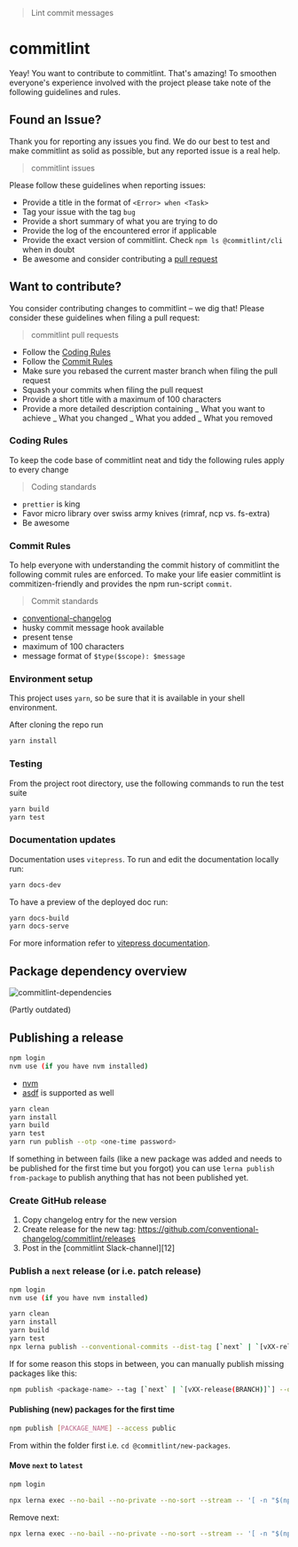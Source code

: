 > Lint commit messages

# commitlint

Yeay! You want to contribute to commitlint. That's amazing!
To smoothen everyone's experience involved with the project please take note of the following guidelines and rules.

## Found an Issue?

Thank you for reporting any issues you find. We do our best to test and make commitlint as solid as possible, but any reported issue is a real help.

> commitlint issues

Please follow these guidelines when reporting issues:

- Provide a title in the format of `<Error> when <Task>`
- Tag your issue with the tag `bug`
- Provide a short summary of what you are trying to do
- Provide the log of the encountered error if applicable
- Provide the exact version of commitlint. Check `npm ls @commitlint/cli` when in doubt
- Be awesome and consider contributing a [pull request](#want-to-contribute)

## Want to contribute?

You consider contributing changes to commitlint – we dig that!
Please consider these guidelines when filing a pull request:

> commitlint pull requests

- Follow the [Coding Rules](#coding-rules)
- Follow the [Commit Rules](#commit-rules)
- Make sure you rebased the current master branch when filing the pull request
- Squash your commits when filing the pull request
- Provide a short title with a maximum of 100 characters
- Provide a more detailed description containing
  _ What you want to achieve
  _ What you changed
  _ What you added
  _ What you removed

### Coding Rules

To keep the code base of commitlint neat and tidy the following rules apply to every change

> Coding standards

- `prettier` is king
- Favor micro library over swiss army knives (rimraf, ncp vs. fs-extra)
- Be awesome

### Commit Rules

To help everyone with understanding the commit history of commitlint the following commit rules are enforced.
To make your life easier commitlint is commitizen-friendly and provides the npm run-script `commit`.

> Commit standards

- [conventional-changelog](https://github.com/conventional-changelog/commitlint/tree/master/%40commitlint/prompt)
- husky commit message hook available
- present tense
- maximum of 100 characters
- message format of `$type($scope): $message`

### Environment setup

This project uses `yarn`, so be sure that it is available in your shell environment.

After cloning the repo run

```sh
yarn install
```

### Testing

From the project root directory, use the following commands to run the test suite

```sh
yarn build
yarn test
```

### Documentation updates

Documentation uses `vitepress`.
To run and edit the documentation locally run:

```sh
yarn docs-dev
```

To have a preview of the deployed doc run:

```sh
yarn docs-build
yarn docs-serve
```

For more information refer to [vitepress documentation](https://vitepress.dev).

## Package dependency overview

![commitlint-dependencies](https://user-images.githubusercontent.com/4248851/58385093-34b79780-7feb-11e9-8f27-bffc4aca3eba.png)

(Partly outdated)

## Publishing a release

```sh
npm login
nvm use (if you have nvm installed)
```

- [nvm](https://github.com/nvm-sh/nvm)
- [asdf](https://asdf-vm.com/) is supported as well

```sh
yarn clean
yarn install
yarn build
yarn test
yarn run publish --otp <one-time password>
```

If something in between fails (like a new package was added and needs to be published for the
first time but you forgot) you can use `lerna publish from-package` to publish anything that
has not been published yet.

### Create GitHub release

1. Copy changelog entry for the new version
1. Create release for the new tag: https://github.com/conventional-changelog/commitlint/releases
1. Post in the [commitlint Slack-channel][12]

### Publish a `next` release (or i.e. patch release)

```sh
npm login
nvm use (if you have nvm installed)
```

```sh
yarn clean
yarn install
yarn build
yarn test
npx lerna publish --conventional-commits --dist-tag [`next` | `[vXX-release(BRANCH)]`] --otp <one-time password>
```

If for some reason this stops in between, you can manually publish missing packages like this:

```sh
npm publish <package-name> --tag [`next` | `[vXX-release(BRANCH)]`] --otp <one-time password>
```

#### Publishing (new) packages for the first time

```sh
npm publish [PACKAGE_NAME] --access public
```

From within the folder first i.e. `cd @commitlint/new-packages`.

#### Move `next` to `latest`

```sh
npm login
```

```sh
npx lerna exec --no-bail --no-private --no-sort --stream -- '[ -n "$(npm v . dist-tags.next)" ] && npm dist-tag add ${LERNA_PACKAGE_NAME}@$(npm v . dist-tags.next) latest --otp <one-time password>'
```

Remove next:

```sh
npx lerna exec --no-bail --no-private --no-sort --stream -- '[ -n "$(npm v . dist-tags.next)" ] && npm dist-tag rm ${LERNA_PACKAGE_NAME} next --otp <one-time password>'
```
